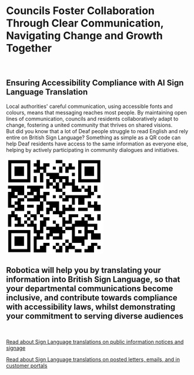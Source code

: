 
# Councils Foster Collaboration Through Clear Communication, Navigating Change and Growth Together

![]()

## Ensuring Accessibility Compliance with AI Sign Language Translation

Local authorities' careful communication, using accessible fonts and colours, means that messaging reaches most people.  By maintaining open lines of communication, councils and residents collaboratively adapt to change, fostering a united community that thrives on shared visions.  
But did you know that a lot of Deaf people struggle to read English and rely entire on British Sign Language?
Something as simple as a QR code can help Deaf residents have access to the same information as everyone else, helping by actively participating in community dialogues and initiatives.

![QR Code](/posts/images/qr-contact.png)

## Robotica will help you by translating your information into British Sign Language, so that your departmental communications become inclusive, and contribute towards compliance with accessibility laws, whilst demonstrating your commitment to serving diverse audiences

<br/>

[Read about Sign Language translations on public information notices and signage](/solutions/gazette)

[Read about Sign Language translations on posted letters, emails, and in customer portals](/solutions/correspondent)
